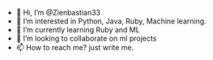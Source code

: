 - 👋 Hi, I’m @Zienbastian33
- 👀 I’m interested in Python, Java, Ruby, Machine learning.
- 🌱 I’m currently learning Ruby and ML
- 💞️ I’m looking to collaborate on ml projects
- 📫 How to reach me? just write me.

<!---
Zienbastian33/Zienbastian33 is a ✨ special ✨ repository because its `README.md` (this file) appears on your GitHub profile.
You can click the Preview link to take a look at your changes.
--->
